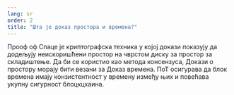 ```yaml
---
lang: sr
order: 2
title: "Шта је доказ простора и времена?"
---
```


Прооф оф Спаце је криптографска техника у којој докази показују да додељују неискоришћени простор на чврстом диску за простор за складиштење. Да би се користио као метода консензуса, Докази о простору морају бити везани за Доказ времена. ПоТ осигурава да блок времена имају конзистентност у времену између њих и повећава укупну сигурност блоцкцхаина.
